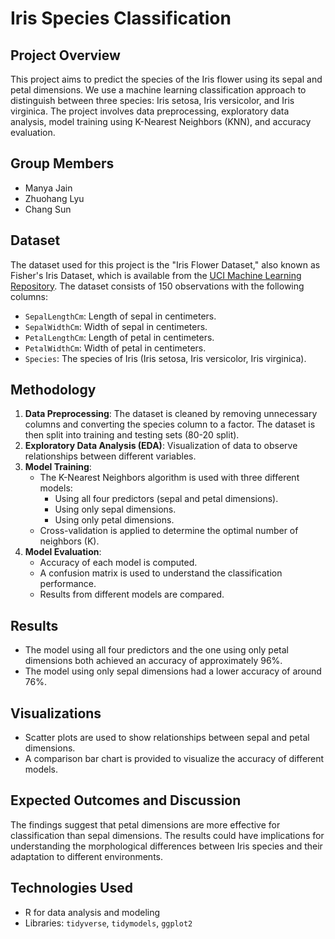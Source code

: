 # Iris Species Classification

## Project Overview
This project aims to predict the species of the Iris flower using its sepal and petal dimensions. We use a machine learning classification approach to distinguish between three species: Iris setosa, Iris versicolor, and Iris virginica. The project involves data preprocessing, exploratory data analysis, model training using K-Nearest Neighbors (KNN), and accuracy evaluation.

## Group Members
- Manya Jain
- Zhuohang Lyu
- Chang Sun

## Dataset
The dataset used for this project is the "Iris Flower Dataset," also known as Fisher's Iris Dataset, which is available from the [UCI Machine Learning Repository](https://archive.ics.uci.edu/ml/datasets/iris). The dataset consists of 150 observations with the following columns:
- `SepalLengthCm`: Length of sepal in centimeters.
- `SepalWidthCm`: Width of sepal in centimeters.
- `PetalLengthCm`: Length of petal in centimeters.
- `PetalWidthCm`: Width of petal in centimeters.
- `Species`: The species of Iris (Iris setosa, Iris versicolor, Iris virginica).

## Methodology
1. **Data Preprocessing**: The dataset is cleaned by removing unnecessary columns and converting the species column to a factor. The dataset is then split into training and testing sets (80-20 split).
2. **Exploratory Data Analysis (EDA)**: Visualization of data to observe relationships between different variables.
3. **Model Training**:
   - The K-Nearest Neighbors algorithm is used with three different models:
     - Using all four predictors (sepal and petal dimensions).
     - Using only sepal dimensions.
     - Using only petal dimensions.
   - Cross-validation is applied to determine the optimal number of neighbors (K).
4. **Model Evaluation**:
   - Accuracy of each model is computed.
   - A confusion matrix is used to understand the classification performance.
   - Results from different models are compared.

## Results
- The model using all four predictors and the one using only petal dimensions both achieved an accuracy of approximately 96%.
- The model using only sepal dimensions had a lower accuracy of around 76%.

## Visualizations
- Scatter plots are used to show relationships between sepal and petal dimensions.
- A comparison bar chart is provided to visualize the accuracy of different models.

## Expected Outcomes and Discussion
The findings suggest that petal dimensions are more effective for classification than sepal dimensions. The results could have implications for understanding the morphological differences between Iris species and their adaptation to different environments.

## Technologies Used
- R for data analysis and modeling
- Libraries: `tidyverse`, `tidymodels`, `ggplot2`

